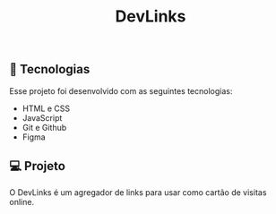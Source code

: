 <h1 align="center"> DevLinks </h1>

<br>

## 🚀 Tecnologias

Esse projeto foi desenvolvido com as seguintes tecnologias:

- HTML e CSS
- JavaScript
- Git e Github
- Figma

## 💻 Projeto

O DevLinks é um agregador de links para usar como cartão de visitas online.

<p align="center">
  <a href="https://bandeira27.github.io/Projeto/#" width="100%">
</p>
